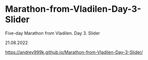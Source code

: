 # Marathon-from-Vladilen-Day-3-Slider

Five-day Marathon from Vladilen. Day 3. Slider

21.08.2022

<https://andrey999k.github.io/Marathon-from-Vladilen-Day-3-Slider/>
